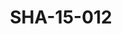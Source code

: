 ---
pid: SHA-15-012
title: SHA-15-012
language: ar
collection: شرحبيل احمد
original_label: 
rights: شرحبيل احمد
location_of_original: شرحبيل احمد
photographer_or_studio: 
scanned_from: photograph 12.1 by 16.4
_date: '1962'
location: أثيوبيا، اديس ابابا
description: شرحبيل احمد واخرين من ضمنهم عبد اللطيف خضر وعلي نور الجليل وطيوبا وحسن
  سروجي واحمد داؤود
additional_notes: 
permission_display: 'yes'
on_server: 'no'
on_website: 'no'
permalink: "/archive/ar/sha-15-012.html"
layout: photo-page
---